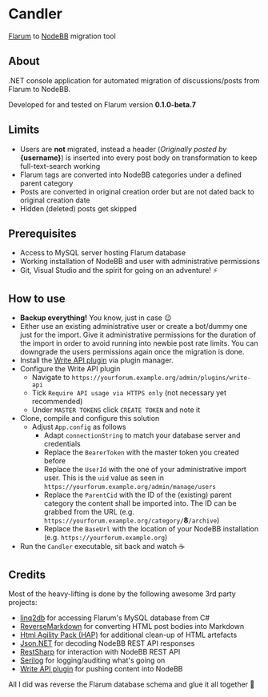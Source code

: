 # Candler

[Flarum](https://flarum.org/) to [NodeBB](https://nodebb.org/) migration tool

## About

.NET console application for automated migration of discussions/posts from Flarum to NodeBB.

Developed for and tested on Flarum version **0.1.0-beta.7**

## Limits

- Users are **not** migrated, instead a header (*Originally posted by* **{username}**) is inserted into every post body on transformation to keep full-text-search working
- Flarum tags are converted into NodeBB categories under a defined parent category
- Posts are converted in original creation order but are not dated back to original creation date
- Hidden (deleted) posts get skipped

## Prerequisites

- Access to MySQL server hosting Flarum database
- Working installation of NodeBB and user with administrative permissions
- Git, Visual Studio and the spirit for going on an adventure! ⚡

## How to use

- **Backup everything!** You know, just in case 😉
- Either use an existing administrative user or create a bot/dummy one just for the import. Give it administrative permissions for the duration of the import in order to avoid running into newbie post rate limits. You can downgrade the users permissions again once the migration is done.
- Install the [Write API plugin](https://github.com/NodeBB/nodebb-plugin-write-api) via plugin manager.
- Configure the Write API plugin
  - Navigate to `https://yourforum.example.org/admin/plugins/write-api`
  - Tick `Require API usage via HTTPS only` (not necessary yet recommended)
  - Under `MASTER TOKENS` click `CREATE TOKEN` and note it
- Clone, compile and configure this solution
  - Adjust `App.config` as follows
    - Adapt `connectionString` to match your database server and credentials
    - Replace the `BearerToken` with the master token you created before
    - Replace the `UserId` with the one of your administrative import user. This is the `uid` value as seen in `https://yourforum.example.org/admin/manage/users`
    - Replace the `ParentCid` with the ID of the (existing) parent category the content shall be imported into. The ID can be grabbed from the URL (e.g. `https://yourforum.example.org/category/`**8**`/archive`)
    - Replace the `BaseUrl` with the location of your NodeBB installation (e.g. `https://yourforum.example.org`)
- Run the `Candler` executable, sit back and watch ☕

## Credits

Most of the heavy-lifting is done by the following awesome 3rd party projects:

- [linq2db](https://github.com/linq2db/linq2db) for accessing Flarum's MySQL database from C#
- [ReverseMarkdown](https://github.com/mysticmind/reversemarkdown-net) for converting HTML post bodies into Markdown
- [Html Agility Pack (HAP)](https://html-agility-pack.net/) for additional clean-up of HTML artefacts
- [Json.NET](https://www.newtonsoft.com/json) for decoding NodeBB REST API responses
- [RestSharp](https://github.com/restsharp/RestSharp) for interaction with NodeBB REST API
- [Serilog](https://serilog.net/) for logging/auditing what's going on
- [Write API plugin](https://github.com/NodeBB/nodebb-plugin-write-api) for pushing content into NodeBB

All I did was reverse the Flarum database schema and glue it all together 🤯